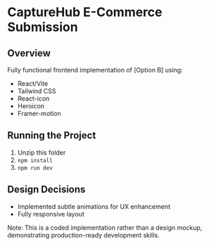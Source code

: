 # CaptureHub E-Commerce Submission

## Overview
Fully functional frontend implementation of [Option B] using:
- React/Vite
- Tailwind CSS
- React-icon
- Heroicon
- Framer-motion

## Running the Project
1. Unzip this folder
2. `npm install`
3. `npm run dev`

## Design Decisions
- Implemented subtle animations for UX enhancement
- Fully responsive layout

Note: This is a coded implementation rather than a design mockup, 
demonstrating production-ready development skills.
